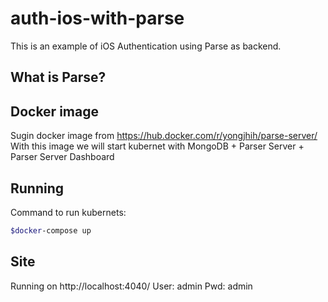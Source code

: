 # auth-ios-with-parse
This is an example of iOS Authentication using Parse as backend.


## What is Parse?

## Docker image
Sugin docker image from https://hub.docker.com/r/yongjhih/parse-server/
With this image we will start kubernet with MongoDB + Parser Server + Parser Server Dashboard

## Running
Command to run kubernets:

```bash
$docker-compose up
```

## Site
Running on http://localhost:4040/
User: admin
Pwd: admin
